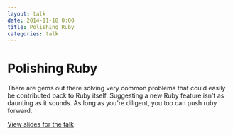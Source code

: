 ```yaml
---
layout: talk
date: 2014-11-18 0:00
title: Polishing Ruby
categories: talk
---
```

# Polishing Ruby

There are gems out there solving very common problems that could easily be contributed back to Ruby itself. Suggesting a new Ruby feature isn't as daunting as it sounds. As long as you're diligent, you too can push ruby forward.

[View slides for the talk](//slidr.io/olivierlacan/polishing-ruby-rubyconf-2014)

<script async class="speakerdeck-embed" data-id="78ca59c0527b0132b9b862e7bb117668" data-ratio="1.77777777777778" src="//speakerdeck.com/assets/embed.js"></script>

